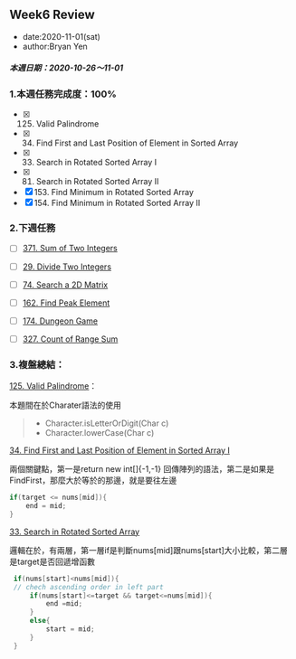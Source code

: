 ## Week6 Review

- date:2020-11-01(sat)
- author:Bryan Yen

##### 本週日期：2020-10-26～11-01

### 1.本週任務完成度：100%

- [x] 125. Valid Palindrome
- [x] 34. Find First and Last Position of Element in Sorted Array
- [x] 33. Search in Rotated Sorted Array I
- [x] 81. Search in Rotated Sorted Array II
- [x] 153. Find Minimum in Rotated Sorted Array
- [x] 154. Find Minimum in Rotated Sorted Array II

### 2.下週任務
- [ ] [371. Sum of Two Integers](https://leetcode.com/problems/sum-of-two-integers/)

- [ ] [29. Divide Two Integers](https://leetcode.com/problems/divide-two-integers/)

- [ ] [74. Search a 2D Matrix](https://leetcode.com/problems/search-a-2d-matrix/)

- [ ] [162. Find Peak Element](https://leetcode.com/problems/find-peak-element/)

- [ ] [174. Dungeon Game](https://leetcode.com/problems/dungeon-game/)

- [ ] [327. Count of Range Sum](https://leetcode.com/problems/count-of-range-sum/)


### 3.複盤總結：
[125. Valid Palindrome](https://github.com/YenKang/Leetcode/blob/master/%5B038%5D125.%20Valid%20Palindrome.md)：

本題間在於Charater語法的使用

> - Character.isLetterOrDigit(Char c)
> - Character.lowerCase(Char c)

[34. Find First and Last Position of Element in Sorted Array I](https://github.com/YenKang/Leetcode/blob/master/%5B039%5D34.%20Find%20First%20and%20Last%20Position%20of%20Element%20in%20Sorted%20Array.md)

兩個關鍵點，第一是return new int[]{-1,-1} 回傳陣列的語法，第二是如果是FindFirst，那麼大於等於的那邊，就是要往左邊


```java
if(target <= nums[mid]){
    end = mid;
}
```


[33. Search in Rotated Sorted Array](https://github.com/YenKang/Leetcode/blob/master/%5B040%5D33.%C2%A0Search%20in%20Rotated%20Sorted%20Array.md)

邏輯在於，有兩層，第一層if是判斷nums[mid]跟nums[start]大小比較，第二層是target是否回遞增函數

```java
 if(nums[start]<nums[mid]){
 // chech ascending order in left part
     if(nums[start]<=target && target<=nums[mid]){
         end =mid;
     }
     else{
         start = mid; 
     }
 }
```


